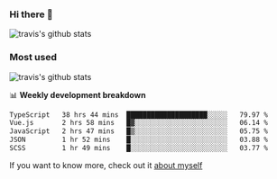 ### Hi there 👋

<!--
**HondryTravis/HondryTravis** is a ✨ _special_ ✨ repository because its `README.md` (this file) appears on your GitHub profile.

Here are some ideas to get you started:

- 🔭 I’m currently working on ...
- 🌱 I’m currently learning ...
- 👯 I’m looking to collaborate on ...
- 🤔 I’m looking for help with ...
- 💬 Ask me about ...
- 📫 How to reach me: ...
- 😄 Pronouns: ...
- ⚡ Fun fact: ...
-->

![travis's github stats](https://github-readme-stats.vercel.app/api?username=HondryTravis&hide=stars)
### Most used
![travis's github stats](https://github-readme-stats.anuraghazra1.vercel.app/api/top-langs/?username=HondryTravis&layout=compact&hide_title=true)

📊 **Weekly development breakdown**

<!--START_SECTION:waka-->

```txt
TypeScript   38 hrs 44 mins  ████████████████████░░░░░   79.97 %
Vue.js       2 hrs 58 mins   █▓░░░░░░░░░░░░░░░░░░░░░░░   06.14 %
JavaScript   2 hrs 47 mins   █▒░░░░░░░░░░░░░░░░░░░░░░░   05.75 %
JSON         1 hr 52 mins    █░░░░░░░░░░░░░░░░░░░░░░░░   03.88 %
SCSS         1 hr 49 mins    █░░░░░░░░░░░░░░░░░░░░░░░░   03.77 %
```

<!--END_SECTION:waka-->

If you want to know more, check out it [about myself](https://hondrytravis.github.io/)
